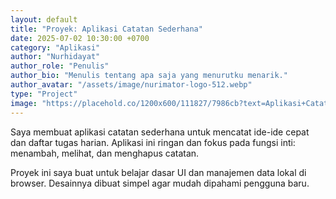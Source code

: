 ```yaml
---
layout: default
title: "Proyek: Aplikasi Catatan Sederhana"
date: 2025-07-02 10:30:00 +0700
category: "Aplikasi"
author: "Nurhidayat"
author_role: "Penulis"
author_bio: "Menulis tentang apa saja yang menurutku menarik."
author_avatar: "/assets/image/nurimator-logo-512.webp"
type: "Project"
image: "https://placehold.co/1200x600/111827/7986cb?text=Aplikasi+Catatan"
---
```


Saya membuat aplikasi catatan sederhana untuk mencatat ide-ide cepat dan daftar tugas harian. Aplikasi ini ringan dan fokus pada fungsi inti: menambah, melihat, dan menghapus catatan.

Proyek ini saya buat untuk belajar dasar UI dan manajemen data lokal di browser. Desainnya dibuat simpel agar mudah dipahami pengguna baru.

